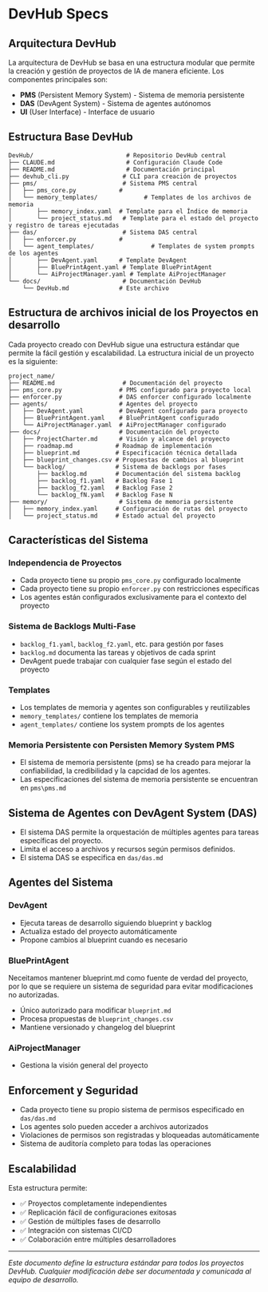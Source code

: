 # DevHub Specs

## Arquitectura DevHub

La arquitectura de DevHub se basa en una estructura modular que permite la creación y gestión de proyectos de IA de manera eficiente. Los componentes principales son:

- **PMS** (Persistent Memory System) - Sistema de memoria persistente
- **DAS** (DevAgent System) - Sistema de agentes autónomos  
- **UI** (User Interface) - Interface de usuario

## Estructura Base DevHub

```
DevHub/                          # Repositorio DevHub central
├── CLAUDE.md                    # Configuración Claude Code
├── README.md                    # Documentación principal
├── devhub_cli.py               # CLI para creación de proyectos
├── pms/                        # Sistema PMS central
│   ├── pms_core.py            # 
│   └── memory_templates/             # Templates de los archivos de memoria
│       ├── memory_index.yaml  # Template para el Índice de memoria
│       └── project_status.md   # Template para el estado del proyecto y registro de tareas ejecutadas
├── das/                        # Sistema DAS central
│   ├── enforcer.py            # 
│   └── agent_templates/                # Templates de system prompts de los agentes
│       ├── DevAgent.yaml      # Template DevAgent
│       ├── BluePrintAgent.yaml # Template BluePrintAgent
│       └── AiProjectManager.yaml # Template AiProjectManager
└── docs/                       # Documentación DevHub
    └── DevHub.md              # Este archivo
```

## Estructura de archivos inicial de los Proyectos en desarrollo

Cada proyecto creado con DevHub sigue una estructura estándar que permite la fácil gestión y escalabilidad. La estructura inicial de un proyecto es la siguiente:
```
project_name/
├── README.md                   # Documentación del proyecto
├── pms_core.py                # PMS configurado para proyecto local
├── enforcer.py                # DAS enforcer configurado localmente
├── agents/                    # Agentes del proyecto
│   ├── DevAgent.yaml          # DevAgent configurado para proyecto
│   ├── BluePrintAgent.yaml    # BluePrintAgent configurado
│   └── AiProjectManager.yaml  # AiProjectManager configurado
├── docs/                      # Documentación del proyecto
│   ├── ProjectCharter.md      # Visión y alcance del proyecto
│   ├── roadmap.md            # Roadmap de implementación
│   ├── blueprint.md          # Especificación técnica detallada
│   ├── blueprint_changes.csv # Propuestas de cambios al blueprint
│   └── backlog/              # Sistema de backlogs por fases
│       ├── backlog.md        # Documentación del sistema backlog
│       ├── backlog_f1.yaml   # Backlog Fase 1
│       ├── backlog_f2.yaml   # Backlog Fase 2
│       └── backlog_fN.yaml   # Backlog Fase N
├── memory/                    # Sistema de memoria persistente
│   ├── memory_index.yaml     # Configuración de rutas del proyecto
│   └── project_status.md     # Estado actual del proyecto
```

## Características del Sistema

### Independencia de Proyectos
- Cada proyecto tiene su propio `pms_core.py` configurado localmente
- Cada proyecto tiene su propio `enforcer.py` con restricciones específicas
- Los agentes están configurados exclusivamente para el contexto del proyecto

### Sistema de Backlogs Multi-Fase
- `backlog_f1.yaml`, `backlog_f2.yaml`, etc. para gestión por fases
- `backlog.md` documenta las tareas y objetivos de cada sprint
- DevAgent puede trabajar con cualquier fase según el estado del proyecto

### Templates
- Los templates de memoria y agentes son configurables y reutilizables
- `memory_templates/` contiene los templates de memoria
- `agent_templates/` contiene los system prompts de los agentes

### Memoria Persistente con Persisten Memory System PMS
- El sistema de memoria persistente (pms) se ha creado para mejorar la confiabilidad, la credibilidad y la capcidad de los agentes.
- Las especificaciones del sistema de memoria persistente se encuentran en `pms\pms.md`

## Sistema de Agentes con DevAgent System (DAS)
- El sistema DAS permite la orquestación de múltiples agentes para tareas específicas del proyecto.
- Limita el acceso a archivos y recursos según permisos definidos.
- El sistema DAS se especifica en `das/das.md`

## Agentes del Sistema

### DevAgent
- Ejecuta tareas de desarrollo siguiendo blueprint y backlog
- Actualiza estado del proyecto automáticamente
- Propone cambios al blueprint cuando es necesario

### BluePrintAgent
Neceitamos mantener blueprint.md como fuente de verdad del proyecto, por lo que se requiere un sistema de seguridad para evitar modificaciones no autorizadas.
- Único autorizado para modificar `blueprint.md`
- Procesa propuestas de `blueprint_changes.csv`
- Mantiene versionado y changelog del blueprint

### AiProjectManager
- Gestiona la visión general del proyecto

## Enforcement y Seguridad

- Cada proyecto tiene su propio sistema de permisos especificado en `das/das.md`
- Los agentes solo pueden acceder a archivos autorizados
- Violaciones de permisos son registradas y bloqueadas automáticamente
- Sistema de auditoría completo para todas las operaciones

## Escalabilidad

Esta estructura permite:
- ✅ Proyectos completamente independientes
- ✅ Replicación fácil de configuraciones exitosas
- ✅ Gestión de múltiples fases de desarrollo
- ✅ Integración con sistemas CI/CD
- ✅ Colaboración entre múltiples desarrolladores

---

*Este documento define la estructura estándar para todos los proyectos DevHub. Cualquier modificación debe ser documentada y comunicada al equipo de desarrollo.*